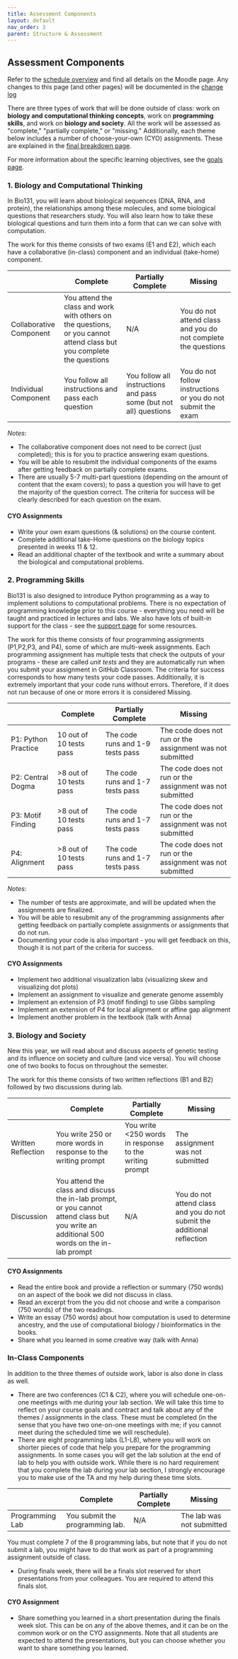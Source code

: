 ```yaml
---
title: Assessment Components
layout: default
nav_order: 3
parent: Structure & Assessment
---
```


## Assessment Components

Refer to the [schedule overview](schedule.md) and find all details on the Moodle page. Any changes to this page (and other pages) will be documented in the [change log](changelog.md)

There are three types of work that will be done outside of class: work on **biology and computational thinking concepts**, work on **programming skills**, and work on **biology and society**. All the work will be assessed as "complete," "partially complete," or "missing." Additionally, each theme below includes a number of choose-your-own (CYO) assignments. These are explained in the [final breakdown page](finalbreakdown.md).

For more information about the specific learning objectives, see the [goals page](goals.md).

### 1. Biology and Computational Thinking

In Bio131, you will learn about biological sequences (DNA, RNA, and protein), the relationships among these molecules, and some biological questions that researchers study. You will also learn how to take these biological questions and turn them into a form that can we can solve with computation.

The work for this theme consists of two exams (E1 and E2), which each have a collaborative (in-class) component and an individual (take-home) component.

| | Complete | Partially Complete | Missing |
| -- | -- | -- | -- |
| Collaborative Component | You attend the class and work with others on the questions, or you cannot attend class but you complete the questions | N/A | You do not attend class and you do not complete the questions |
| Individual Component | You follow all instructions and pass each question | You follow all instructions and pass some (but not all) questions | You do not follow instructions or you do not submit the exam |

_Notes_:

- The collaborative component does not need to be correct (just completed); this is for you to practice answering exam questions.
- You will be able to resubmit the individual components of the exams after getting feedback on partially complete exams.
- There are usually 5-7 multi-part questions (depending on the amount of content that the exam covers); to pass a question you will have to get the majority of the question correct. The criteria for success will be clearly described for each question on the exam.

#### CYO Assignments

- Write your own exam questions (& solutions) on the course content.
- Complete additional take-Home questions on the biology topics presented in weeks 11 & 12.
- Read an additional chapter of the textbook and write a summary about the biological and computational problems.

### 2. Programming Skills

Bio131 is also designed to introduce Python programming as a way to implement solutions to computational problems. There is no expectation of programming knowledge prior to this course - everything you need will be taught and practiced in lectures and labs. We also have lots of built-in support for the class - see the [support page](support.md) for some resources.

The work for this theme consists of four programming assignments (P1,P2,P3, and P4), some of which are multi-week assignments. Each programming assignment has multiple tests that check the outputs of your programs - these are called _unit tests_ and they are automatically run when you submit your assignment in GitHub Classroom. The criteria for success corresponds to how many tests your code passes. Additionally, it is extremely important that your code runs without errors. Therefore, if it does not run because of one or more errors it is considered Missing.

| | Complete | Partially Complete | Missing |
| -- | -- | -- | -- |
| P1: Python Practice | 10 out of 10 tests pass | The code runs and 1-9 tests pass | The code does not run or the assignment was not submitted |
| P2: Central Dogma | >8 out of 10 tests pass | The code runs and 1-7 tests pass | The code does not run or the assignment was not submitted |
| P3: Motif Finding | >8 out of 10 tests pass | The code runs and 1-7 tests pass | The code does not run or the assignment was not submitted |
| P4: Alignment | >8 out of 10 tests pass | The code runs and 1-7 tests pass | The code does not run or the assignment was not submitted |

_Notes_:

- The number of tests are approximate, and will be updated when the assignments are finalized.
- You will be able to resubmit any of the programming assignments after getting feedback on partially complete assignments or assignments that do not run.
- Documenting your code is also important - you will get feedback on this, though it is not part of the criteria for success.

#### CYO Assignments

- Implement two additional visualization labs (visualizing skew and visualizing dot plots)
- Implement an assignment to visualize and generate genome assembly
- Implement an extension of P3 (motif finding) to use Gibbs sampling
- Implement an extension of P4 for local alignment or affine gap alignment
- Implement another problem in the textbook (talk with Anna)

### 3. Biology and Society

New this year, we will read about and discuss aspects of genetic testing and its influence on society and culture (and vice versa). You will choose one of two books to focus on throughout the semester.

The work for this theme consists of two written reflections (B1 and B2) followed by two discussions during lab.

| | Complete | Partially Complete | Missing |
| -- | -- | -- | -- |
| Written Reflection | You write 250 or more words in response to the writing prompt | You write <250 words in response to the writing prompt | The assignment was not submitted |
| Discussion | You attend the class and discuss the in-lab prompt, or you cannot attend class but you write an additional 500 words on the in-lab prompt | N/A | You do not attend class and you do not submit the additional reflection |

#### CYO Assignments

- Read the entire book and provide a reflection or summary (750 words) on an aspect of the book we did not discuss in class.
- Read an excerpt from the you did not choose and write a comparison (750 words) of the two readings.
- Write an essay (750 words) about how computation is used to determine ancestry, and the use of computational biology / bioinformatics in the books.
- Share what you learned in some creative way (talk with Anna)

### In-Class Components

In addition to the three themes of outside work, labor is also done in class as well.

- There are two conferences (C1 & C2), where you will schedule one-on-one meetings with me during your lab section. We will take this time to reflect on your course goals and contract and talk about any of the themes / assignments in the class. These must be completed (in the sense that you have two one-on-one meetings with me; if you cannot meet during the scheduled time we will reschedule).
- There are eight programming labs (L1-L8), where you will work on shorter pieces of code that help you prepare for the programming assignments. In some cases you will get the lab solution at the end of lab to help you with outside work. While there is no hard requirement that you complete the lab during your lab section, I strongly encourage you to make use of the TA and my help during these time slots.

| | Complete | Partially Complete | Missing |
| -- | -- | -- | -- |
| Programming Lab | You submit the programming lab. | N/A | The lab was not submitted |

You must complete 7 of the 8 programming labs, but note that if you do not submit a lab, you might have to do that work as part of a programming assignment outside of class.

- During finals week, there will be a finals slot reserved for short presentations from your colleagues. You are required to attend this finals slot.

#### CYO Assignment

- Share something you learned in a short presentation during the finals week slot. This can be on any of the above themes, and it can be on the common work or on the CYO assignments. Note that all students are expected to attend the presentations, but you can choose whether you want to share something you learned.
